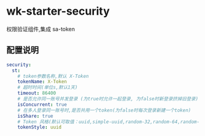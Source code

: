 # wk-starter-security

权限验证组件,集成 sa-token

## 配置说明

```yaml
security:
  st:
    # token参数名称,默认 X-Token
    tokenName: X-Token
    # 超时时间(单位s,默认1天)
    timeout: 86400
    # 是否允许同一账号并发登录 (为true时允许一起登录, 为false时新登录挤掉旧登录)
    isConcurrent: true
    # 在多人登录同一账号时,是否共用一个token(为false时每次登录新建一个token)
    isShare: true
    # Token 风格(默认可取值：uuid,simple-uuid,random-32,random-64,random-128,tik
    tokenStyle: uuid
```